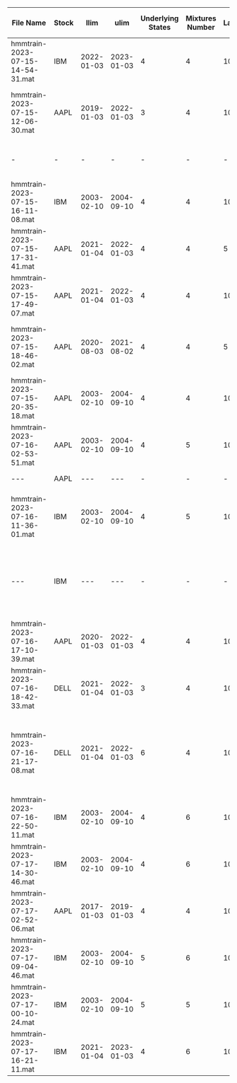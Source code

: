 <!---## Sintesi train
| Nome file | Azione | llim | ulim | underlyingStates | mixturesNumber | latency | Dynamic Edges |inizio predizione | prediction length | % predizioni | DPA | MAPE | note |
|---|---|---|---|---|---|---|---|---|---|---|---|---|---|
| hmmtrain-2023-07-07-00-14-40.mat | AAPL | 2022-01-03 | 2023-01-03   | 5 | 4 | 10 | 0 |2023-01-03| 101| 88%| 56% |1.52%| mi ricordavo fosse 100% prediction ma evidentemente mi sbagliavo...|
| hmmtrain-2023-07-07-11-12-06.mat | AAPL | 2020-07-15 | 2021-07-15   | 4 | 4 | 10 | 0 ||||| 1.39%| Length 491, 72.10% valide|
| hmmtrain-2023-07-07-01-16-35.mat | AAPL | 2020-01-03 | 2022-01-03 | 4 | 4 | 10 | 0 | 2022-01-03 |101|64%|49%|1.89%|Fa schifo|
|hmmtrain-2023-07-08-11-08-54.mat| AAPL | 2020-07-15 | 2021-07-15 | 5| 4| 10| 0 | 2022-01-03|101|53.48%|58.49%|1.89%|non converge|
|hmmtrain-2023-07-08-20-54-54.mat| AAPL | 2020-04-01|2021-04-01|4|4|10| 0 |2022-01-03|360|65.14%|53.51%|1.86%| da qui in poi le formule sono corrette|
|hmmtrain-2023-07-09-12-42-29.mat| AAPL |2018-04-02|2021-04-01|4|2|10| 0 |2022-01-03|350|80%|57.86%|1.69|finestra che va di 10 in 10 con orizzonte di 3 anni
|-|-|-|-|-|-|-|-|2023-01-03|101|88.12%|60.67%|1.12%|stesso modello predizioni diverse
|hmmtrain-2023-07-10-18-58-44.mat| AAPL |2017-01-03|2018-01-02|4|4|10| 0 |2023-01-03|101|59.41%|39.00%|0.89%|risultato molto buono, è stato addestrato nel bull market degli anni prima del covid e testato dal 2023 in poi. Non è andato a convergenza!
|hmmtrain-2023-07-12-10-50-11.mat| AAPL |2017-01-03|2018-01-02|4|4|10| 0 |2023-01-03|101|59.41%|5.00%|0.95%|Per qualche motivo è andato malissimo
|hmmtrain-2023-07-12-13-47-04.mat| AAPL |2020-01-03|2022-01-03|4|4|5| 0 |2023-01-03|101|92.08%|58.06%|1.22%|Ottimi risultati ma rendimento simulazione un pò scadente
|hmmtrain-2023-07-12-15-01-17.mat| AAPL |2020-04-02|2022-04-01|4|4|10| 0 |2023-01-03|101|50.50%|62.75%|1.20%|50% delle previsioni non mi piace|
|hmmtrain-2023-07-13-21-00-52.mat|DELL|2021-01-04|2022-01-03|4|4|10|1|2022-04-08|300|51.00%|53.59%|1.45%|:\( |
|hmmtrain-2023-07-13-22-14-14.mat|AAPL|2021-01-04|2022-01-03|4|4|10|0|2022-04-08|300|54.33%|25.77%|1.23%| % corrette pessima ma mape basso, l'investimento fa rendimento 0 a causa dei tantissimi errori
|hmmtrain-2023-07-14-00-34-47.mat|IBM|2021-01-04|2022-01-03|4|4|10|1|2022-04-08|300|91.00%|49.08%|1.08%|peccato
|hmmtrain-2023-07-14-11-17-54.mat|DELL|2021-04-01|2022-04-01|4|4|10|1|2023-01-03|101|59.41%|53.33%|1.49%| simulazione investimento non buona BASTA CON DELL PER ME
|hmmtrain-2023-07-14-13-32-34.mat|AAPL|2020-04-01|2020-10-01|4|4|10|0|2023-01-03|120|50.83%|68.85%|1.26%|
|hmmtrain-2023-07-14-14-32-00.mat|IBM|2020-01-03|2022-01-03|4|4|10|1|2023-01-03|130|100.00%|51.54%|0.86%|compra sempre :(
|hmmtrain-2023-07-14-17-53-07.mat|IBM|2003-02-10|2004-09-10|4|4|10|1|2004-10-13|100|100.00%|62.00%|0.68%|TRAIN PAPER IBM - ma compra sempre sto deficiente - dynamic edges scemo
|hmmtrain-2023-07-14-18-21-31.mat|AAPL|2019-01-03|2022-01-03|4|4|10|1|2023-01-03|101|86.14%|41.38%|0.93%| 
|hmmtrain-2023-07-14-21-59-54.mat|AAPL|2017-01-03|2018-01-02|4|4|10|1|2023-01-03|101|89.11%|70.00%|0.90%|
--->

<!--
## Nuova versione
| Nome file | Azione | llim | ulim | underlyingStates | mixturesNumber | latency |shift window by one| Dynamic Edges |inizio predizione | prediction length | % predizioni | DPA | MAPE | note |
|---|---|---|---|---|---|---|---|---|---|---|---|---|---|---|
|hmmtrain-2023-07-15-14-54-31.mat|IBM |2022-01-03|2023-01-03|4|4|10|-|1|2023-01-03|131|61.83%|40.74%|1.18%| non mi piace ma compra e vende coerentemente con le previsioni 
|hmmtrain-2023-07-15-12-06-30.mat|AAPL|2019-01-03|2022-01-03|3|4|10|-|0|2023-01-03|124|79.03%|45.92%|1.08%|basse predizioni corrette ma buon MAPE
|hmmtrain-2023-07-15-16-11-08.mat|IBM |2003-02-10|2004-09-10|4|4|10|-|1|2004-10-13|70 |94.29%|54.55%|0.77%| TRAIN PAPER IBM (4 mixtures)
|hmmtrain-2023-07-15-17-31-41.mat|AAPL|2021-01-04|2022-01-03|4|4|5 |-|0|2023-01-03|124|79.03%|53.06%|1.05%|Buon MAPE, dobbiamo alzare il DPA
|hmmtrain-2023-07-15-17-49-07.mat|AAPL|2021-01-04|2022-01-03|4|4|10|1|1|2023-01-03|124|45.97%|49.12%|1.21%|stessa train di prima ma con una finestra di 10, il risultato è leggermente peggiore
|hmmtrain-2023-07-15-18-46-02.mat|AAPL|2020-08-03|2021-08-02|4|4|5 |1|1|2022-01-03|375|32.80%|53.66%|1.37%|la simulazione di investimento dal 2022 guadagna quanto aapl ma con un "rischio" molto più basso
|hmmtrain-2023-07-15-20-35-18.mat|AAPL|2003-02-10|2004-09-10|4|4|10|1|1|2004-10-13|70 |70.00%|40.82%|1.78%|TRAIN PAPER AAPL (4 mixtures)
|hmmtrain-2023-07-16-02-53-51.mat|AAPL|2003-02-10|2004-09-10|4|5|10|1|1|2004-10-13|70 |70.00%|63.27%|1.73%|train paper AAPL (5 mixtures) - siamo ricchi forse
|---                             |AAPL|---|---|-|-|-|-|-|2004-09-13|92|77.17%|61.97%|1.64%|test con un mese in più
|hmmtrain-2023-07-16-11-36-01.mat|IBM |2003-02-10|2004-09-10|4|5|10|1|1|2004-10-13|70|94.29%|57.58%|0.82%|Ottimi risultati per il paper, grafico a candele non bellissimo ma sovraperformiamo IBM
|---                             |IBM |---|---|-|-|-|-|-|2004-09-13|92|95.65%|56.82%|0.74%|risultati migliori dei precedenti con un mese in più. Comunque leggermente peggiore del paper di riferimento (0.6%)
|hmmtrain-2023-07-16-17-10-39.mat|AAPL|2020-01-03|2022-01-03|4|4|10|1|1|2023-01-03|124|87.90%|36.70%|1.02%|368 iterations, shiftWindby1 =1
|hmmtrain-2023-07-16-18-42-33.mat|DELL|2021-01-04|2022-01-03|3|4|10|1|1|2023-01-03|130|53.85%|28.57%|1.70%| Pessima, l'ho fatta con 3 per vedere che effetto ha la diminuzione del numero di stati
|hmmtrain-2023-07-16-21-17-08.mat|DELL|2021-01-04|2022-01-03|6|4|10|1|1|2023-01-03|130|48.46%|60.32%|1.45%| Migliorata con 6 stati, buono per le derivate corrette ma MAPE alto, l'investimento fa un 20% sottoperformando un pò DELL 
|hmmtrain-2023-07-16-22-50-11.mat|IBM |2003-02-10|2004-09-10|4|6|10|1|1|2004-09-13|92|95.65%|60.23%|0.68%|OTTIMA IBM sovraperformiamo di molto, non è andata a convergenza!
|hmmtrain-2023-07-17-02-52-06.mat|AAPL|2017-01-03|2019-01-03|4|4|10|1|0|2023-01-03|124|85.48%|40.57%|1.01%| ha un DPA bassissimo 
|hmmtrain-2023-07-17-09-04-46.mat|IBM |2003-02-10|2004-09-10|5|6|10|1|1|2004-09-13|92|95.65%|44.32%|0.96%| converged=0
|hmmtrain-2023-07-17-00-10-24.mat|IBM |2003-02-10|2004-09-10|5|5|10|1|1|2004-09-13|92|95.65%|51.14%|0.73%|i dati sembrerebbero buoni, ma di fatto abbiamo perso un sacco di soldi
-->

| File Name                       | Stock | llim       | ulim       | Underlying States | Mixtures Number | Latency | Shift Window by One | Dynamic Edges | Prediction Start | Prediction Length | % Predictions | DPA   | MAPE   | Note                                                                                                      |
|---------------------------------|-------|------------|------------|-------------------|-----------------|---------|----------------------|--------------|------------------|-------------------|---------------|-------|--------|-----------------------------------------------------------------------------------------------------------|
| hmmtrain-2023-07-15-14-54-31.mat | IBM   | 2022-01-03 | 2023-01-03 | 4                 | 4               | 10      | -                    | 1            | 2023-01-03      | 131               | 61.83%        | 40.74% | 1.18%  | I don't like it, but it buys and sells consistently with the predictions                                |
| hmmtrain-2023-07-15-12-06-30.mat | AAPL  | 2019-01-03 | 2022-01-03 | 3                 | 4               | 10      | -                    | 0            | 2023-01-03      | 124               | 79.03%        | 45.92% | 1.08%  | Low correct predictions, but good MAPE (Mean Absolute Percentage Error)                                  |
|-|-|-|-|-|-|-|-|-|2022-01-03|375|58.40%|50.23%|1.35%|worse MAPE on longer prediction, stil accettable
| hmmtrain-2023-07-15-16-11-08.mat | IBM   | 2003-02-10 | 2004-09-10 | 4                 | 4               | 10      | -                    | 1            | 2004-10-13      | 70                | 94.29%        | 54.55% | 0.77%  | IBM, dates from paper (4 mixtures)                                                                         |
| hmmtrain-2023-07-15-17-31-41.mat | AAPL  | 2021-01-04 | 2022-01-03 | 4                 | 4               | 5       | -                    | 0            | 2023-01-03      | 124               | 79.03%        | 53.06% | 1.05%  | Good MAPE, but we need to increase the DPA                                                                  |
| hmmtrain-2023-07-15-17-49-07.mat | AAPL  | 2021-01-04 | 2022-01-03 | 4                 | 4               | 10      | 1                    | 1            | 2023-01-03      | 124               | 45.97%        | 49.12% | 1.21%  | Same training as before but with a window of 10, the result is slightly worse                              |
| hmmtrain-2023-07-15-18-46-02.mat | AAPL  | 2020-08-03 | 2021-08-02 | 4                 | 4               | 5       | 1                    | 1            | 2022-01-03      | 375               | 32.80%        | 53.66% | 1.37%  | The investment simulation from 2022 gains as much as AAPL but with much lower "risk"                       |
| hmmtrain-2023-07-15-20-35-18.mat | AAPL  | 2003-02-10 | 2004-09-10 | 4                 | 4               | 10      | 1                    | 1            | 2004-10-13      | 70                | 70.00%        | 40.82% | 1.78%  | AAPL, dates from paper (4 mixtures)                                                                        |
| hmmtrain-2023-07-16-02-53-51.mat | AAPL  | 2003-02-10 | 2004-09-10 | 4                 | 5               | 10      | 1                    | 1            | 2004-10-13      | 70                | 70.00%        | 63.27% | 1.73%  | AAPL, dates from paper (5 mixtures) - we are rich, maybe                                                    |
| ---                              | AAPL  | ---        | ---        | -                 | -               | -       | -                    | -            | 2004-09-13      | 92                | 77.17%        | 61.97% | 1.64%  | Test with one more month                                                                                   |
| hmmtrain-2023-07-16-11-36-01.mat | IBM   | 2003-02-10 | 2004-09-10 | 4                 | 5               | 10      | 1                    | 1            | 2004-10-13      | 70                | 94.29%        | 57.58% | 0.82%  | Excellent results for the paper, the candle chart is not very nice, but we outperform IBM                   |
| ---                              | IBM   | ---        | ---        | -                 | -               | -       | -                    | -            | 2004-09-13      | 92                | 95.65%        | 56.82% | 0.74%  | Better results than previous with one more month. However, slightly worse than the reference paper (0.6%) |
| hmmtrain-2023-07-16-17-10-39.mat | AAPL  | 2020-01-03 | 2022-01-03 | 4                 | 4               | 10      | 1                    | 1            | 2023-01-03      | 124               | 87.90%        | 36.70% | 1.02%  | 368 iterations, shiftWindby1 =1                                                                            |
| hmmtrain-2023-07-16-18-42-33.mat | DELL  | 2021-01-04 | 2022-01-03 | 3                 | 4               | 10      | 1                    | 1            | 2023-01-03      | 130               | 53.85%        | 28.57% | 1.70%  | Terrible, I did it with 3 to see the effect of reducing the number of states                                |
| hmmtrain-2023-07-16-21-17-08.mat | DELL  | 2021-01-04 | 2022-01-03 | 6                 | 4               | 10      | 1                    | 1            | 2023-01-03      | 130               | 48.46%        | 60.32% | 1.45%  | Improved with 6 states, good for correct derivatives but high MAPE, the investment is 20% underperforming DELL |
| hmmtrain-2023-07-16-22-50-11.mat | IBM   | 2003-02-10 | 2004-09-10 | 4                 | 6               | 10      | 1                    | 1            | 2004-09-13      | 92                | 95.65%        | 60.23% | 0.68%  | EXCELLENT IBM, we outperform by a lot, it did not converge!                                                  |
| hmmtrain-2023-07-17-14-30-46.mat |IBM    |2003-02-10  |2004-09-10  | 4                 | 6               |10       |1                     |1             | 2004-09-13      | 92                | 95.65%        | 59.09% | 0.68%  | Continued last training until convergence. No particular improvement|
| hmmtrain-2023-07-17-02-52-06.mat | AAPL  | 2017-01-03 | 2019-01-03 | 4                 | 4               | 10      | 1                    | 0            | 2023-01-03      | 124               | 85.48%        | 40.57% | 1.01%  | It has a very low DPA                                                                                      |
| hmmtrain-2023-07-17-09-04-46.mat | IBM   | 2003-02-10 | 2004-09-10 | 5                 | 6               | 10      | 1                    | 1            | 2004-09-13      | 92                | 95.65%        | 44.32% | 0.96%  | Convergence did not happen                                                                                 |
| hmmtrain-2023-07-17-00-10-24.mat | IBM   | 2003-02-10 | 2004-09-10 | 5                 | 5               | 10      | 1                    | 1            | 2004-09-13      | 92                | 95.65%        | 51.14% | 0.73%  | The data seems good, but in reality, we lost a lot of money                                                 |
|hmmtrain-2023-07-17-16-21-11.mat|IBM|2021-01-04|2023-01-03|4|6|10|1|1|2023-01-04|130|84.62%|52.73%|0.88%| |